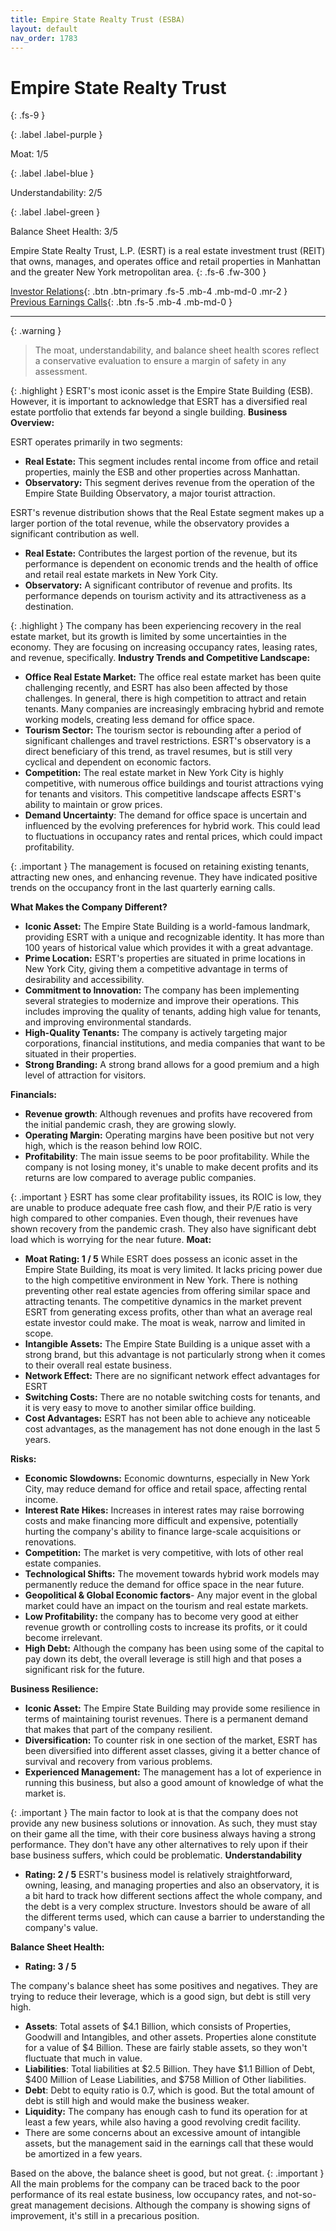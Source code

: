 ```yaml
---
title: Empire State Realty Trust (ESBA)
layout: default
nav_order: 1783
---
```


# Empire State Realty Trust
{: .fs-9 }

{: .label .label-purple }

Moat: 1/5

{: .label .label-blue }

Understandability: 2/5

{: .label .label-green }

Balance Sheet Health: 3/5

Empire State Realty Trust, L.P. (ESRT) is a real estate investment trust (REIT) that owns, manages, and operates office and retail properties in Manhattan and the greater New York metropolitan area.
{: .fs-6 .fw-300 }

[Investor Relations](https://www.google.com/search?q=ESBA+investor+relations){: .btn .btn-primary .fs-5 .mb-4 .mb-md-0 .mr-2 }
[Previous Earnings Calls](https://discountingcashflows.com/company/ESBA/transcripts/){: .btn .fs-5 .mb-4 .mb-md-0 }

---

{: .warning }
>The moat, understandability, and balance sheet health scores reflect a conservative evaluation to ensure a margin of safety in any assessment.



{: .highlight }
ESRT's most iconic asset is the Empire State Building (ESB). However, it is important to acknowledge that ESRT has a diversified real estate portfolio that extends far beyond a single building.
**Business Overview:**

ESRT operates primarily in two segments:
*   **Real Estate:** This segment includes rental income from office and retail properties, mainly the ESB and other properties across Manhattan.
*   **Observatory:** This segment derives revenue from the operation of the Empire State Building Observatory, a major tourist attraction.

ESRT's revenue distribution shows that the Real Estate segment makes up a larger portion of the total revenue, while the observatory provides a significant contribution as well.

*   **Real Estate:**  Contributes the largest portion of the revenue, but its performance is dependent on economic trends and the health of office and retail real estate markets in New York City.
*   **Observatory:** A significant contributor of revenue and profits. Its performance depends on tourism activity and its attractiveness as a destination.

{: .highlight }
The company has been experiencing recovery in the real estate market, but its growth is limited by some uncertainties in the economy. They are focusing on increasing occupancy rates, leasing rates, and revenue, specifically.
**Industry Trends and Competitive Landscape:**

*   **Office Real Estate Market:**  The office real estate market has been quite challenging recently, and ESRT has also been affected by those challenges. In general, there is high competition to attract and retain tenants. Many companies are increasingly embracing hybrid and remote working models, creating less demand for office space.
*   **Tourism Sector:** The tourism sector is rebounding after a period of significant challenges and travel restrictions. ESRT's observatory is a direct beneficiary of this trend, as travel resumes, but is still very cyclical and dependent on economic factors.
*   **Competition:** The real estate market in New York City is highly competitive, with numerous office buildings and tourist attractions vying for tenants and visitors. This competitive landscape affects ESRT's ability to maintain or grow prices.
*   **Demand Uncertainty**: The demand for office space is uncertain and influenced by the evolving preferences for hybrid work. This could lead to fluctuations in occupancy rates and rental prices, which could impact profitability.

{: .important }
The management is focused on retaining existing tenants, attracting new ones, and enhancing revenue. They have indicated positive trends on the occupancy front in the last quarterly earning calls.

**What Makes the Company Different?**

*   **Iconic Asset:** The Empire State Building is a world-famous landmark, providing ESRT with a unique and recognizable identity. It has more than 100 years of historical value which provides it with a great advantage.
*   **Prime Location:**  ESRT's properties are situated in prime locations in New York City, giving them a competitive advantage in terms of desirability and accessibility.
*   **Commitment to Innovation:** The company has been implementing several strategies to modernize and improve their operations. This includes improving the quality of tenants, adding high value for tenants, and improving environmental standards.
*   **High-Quality Tenants:** The company is actively targeting major corporations, financial institutions, and media companies that want to be situated in their properties.
*   **Strong Branding:** A strong brand allows for a good premium and a high level of attraction for visitors. 

**Financials:**
*  **Revenue growth**: Although revenues and profits have recovered from the initial pandemic crash, they are growing slowly.
*  **Operating Margin:** Operating margins have been positive but not very high, which is the reason behind low ROIC.
*   **Profitability**: The main issue seems to be poor profitability. While the company is not losing money, it's unable to make decent profits and its returns are low compared to average public companies.

{: .important }
ESRT has some clear profitability issues, its ROIC is low, they are unable to produce adequate free cash flow, and their P/E ratio is very high compared to other companies. Even though, their revenues have shown recovery from the pandemic crash. They also have significant debt load which is worrying for the near future.
**Moat:**
* **Moat Rating: 1 / 5**
While ESRT does possess an iconic asset in the Empire State Building, its moat is very limited. It lacks pricing power due to the high competitive environment in New York. There is nothing preventing other real estate agencies from offering similar space and attracting tenants. The competitive dynamics in the market prevent ESRT from generating excess profits, other than what an average real estate investor could make. The moat is weak, narrow and limited in scope. 
*   **Intangible Assets:** The Empire State Building is a unique asset with a strong brand, but this advantage is not particularly strong when it comes to their overall real estate business.
*   **Network Effect:** There are no significant network effect advantages for ESRT
*   **Switching Costs:** There are no notable switching costs for tenants, and it is very easy to move to another similar office building.
*   **Cost Advantages:** ESRT has not been able to achieve any noticeable cost advantages, as the management has not done enough in the last 5 years. 

**Risks:**

*   **Economic Slowdowns:** Economic downturns, especially in New York City, may reduce demand for office and retail space, affecting rental income.
*   **Interest Rate Hikes:** Increases in interest rates may raise borrowing costs and make financing more difficult and expensive, potentially hurting the company's ability to finance large-scale acquisitions or renovations.
*   **Competition:** The market is very competitive, with lots of other real estate companies.
*   **Technological Shifts:** The movement towards hybrid work models may permanently reduce the demand for office space in the near future.
*   **Geopolitical & Global Economic factors**- Any major event in the global market could have an impact on the tourism and real estate markets.
*   **Low Profitability:** the company has to become very good at either revenue growth or controlling costs to increase its profits, or it could become irrelevant.
*   **High Debt:** Although the company has been using some of the capital to pay down its debt, the overall leverage is still high and that poses a significant risk for the future.

**Business Resilience:**

*   **Iconic Asset:** The Empire State Building may provide some resilience in terms of maintaining tourist revenues. There is a permanent demand that makes that part of the company resilient.
*   **Diversification:** To counter risk in one section of the market, ESRT has been diversified into different asset classes, giving it a better chance of survival and recovery from various problems.
*   **Experienced Management:** The management has a lot of experience in running this business, but also a good amount of knowledge of what the market is.

{: .important }
The main factor to look at is that the company does not provide any new business solutions or innovation. As such, they must stay on their game all the time, with their core business always having a strong performance. They don't have any other alternatives to rely upon if their base business suffers, which could be problematic.
**Understandability**

*   **Rating: 2 / 5**
ESRT's business model is relatively straightforward, owning, leasing, and managing properties and also an observatory, it is a bit hard to track how different sections affect the whole company, and the debt is a very complex structure. Investors should be aware of all the different terms used, which can cause a barrier to understanding the company's value.

**Balance Sheet Health:**

*   **Rating: 3 / 5**

The company's balance sheet has some positives and negatives. They are trying to reduce their leverage, which is a good sign, but debt is still very high.
*  **Assets**: Total assets of $4.1 Billion, which consists of Properties, Goodwill and Intangibles, and other assets. Properties alone constitute for a value of $4 Billion. These are fairly stable assets, so they won't fluctuate that much in value.
*  **Liabilities**: Total liabilities at $2.5 Billion. They have $1.1 Billion of Debt, $400 Million of Lease Liabilities, and $758 Million of Other liabilities.
*  **Debt**: Debt to equity ratio is 0.7, which is good. But the total amount of debt is still high and would make the business weaker.
*   **Liquidity:** The company has enough cash to fund its operation for at least a few years, while also having a good revolving credit facility.
   * There are some concerns about an excessive amount of intangible assets, but the management said in the earnings call that these would be amortized in a few years.

Based on the above, the balance sheet is good, but not great. 
{: .important }
All the main problems for the company can be traced back to the poor performance of its real estate business, low occupancy rates, and not-so-great management decisions. Although the company is showing signs of improvement, it's still in a precarious position.
